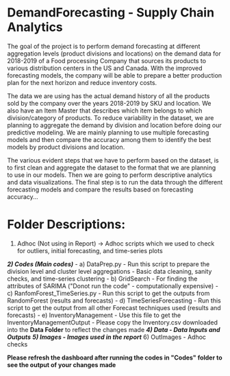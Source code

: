 # DemandForecasting - Supply Chain Analytics

The goal of the project is to perform demand forecasting at different aggregation levels (product divisions and locations) on the demand data for 2018-2019 of a Food processing Company that sources its products to various distribution centers in the US and Canada. With the improved forecasting models, the company will be able to prepare a better production plan for the next horizon and reduce inventory costs.

The data we are using has the actual demand history of all the products sold by the company over the years 2018-2019 by SKU and location. We also have an Item Master that describes which item belongs to which division/category of products. To reduce variability in the dataset, we are planning to aggregate the demand by division and location before doing our predictive modeling. We are mainly planning to use multiple forecasting models and then compare the accuracy among them to identify the best models by product divisions and location. 

The various evident steps that we have to perform based on the dataset, is to first clean and aggregate the dataset to the format that we are planning to use in our models. Then we are going to perform descriptive analytics and data visualizations. The final step is to run the data through the different forecasting models and compare the results based on forecasting accuracy...


# Folder Descriptions:

1) Adhoc (Not using in Report) -> Adhoc scripts which we used to check for outliers, initial forecasting, and time-series plots

***2) Codes (Main codes)***
	- a) DataPrep.py - Run this script to prepare the division level and cluster level aggregations
			     - Basic data cleaning, sanity checks, and time-series clustering
	- b) GridSearch - For finding the attributes of SARIMA ("Donot run the code" - computationally expensive)
	- c) RanfomForest_TimeSeries.py - Run this script to get the outputs from RandomForest (results and forecasts)
	- d) TimeSeriesForecasting - Run this script to get the output from all other Forecast techniques used (results and forecasts)
	- e) InventoryManagement - Use this file to get the InventoryManagementOutput
					 - Please copy the Inventory.csv downloaded into the **Data Folder** to reflect the changes made
***4) Data - Data Inputs and Outputs***
***5) Images - Images used in the report***
6) OutImages - Adhoc checks


**Please refresh the dashboard after running the codes in "Codes" folder to see the output of your changes made**

